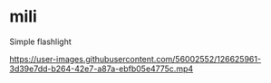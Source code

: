 # mili

Simple flashlight



https://user-images.githubusercontent.com/56002552/126625961-3d39e7dd-b264-42e7-a87a-ebfb05e4775c.mp4


